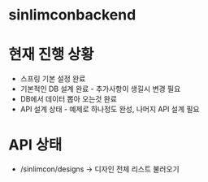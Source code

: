sinlimconbackend
==============
# 현재 진행 상황
* 스프링 기본 설정 완료
* 기본적인 DB 설계 완료 - 추가사항이 생길시 변경 필요
* DB에서 데이터 뽑아 오는것 완료
* API 설계 상태 - 예제로 하나정도 완성, 나머지 API 설계 필요

# API 상태
* /sinlimcon/designs -> 디자인 전체 리스트 불러오기
